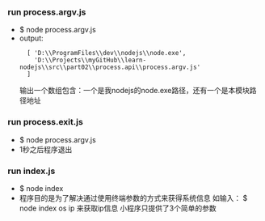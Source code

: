 ### run process.argv.js
- $ node process.argv.js
- output:
  ```code
    [ 'D:\\ProgramFiles\\dev\\nodejs\\node.exe',
      'D:\\Projects\\myGitHub\\learn-nodejs\\src\\part02\\process.api\\process.argv.js' 
    ]
  ```
  输出一个数组包含：一个是我nodejs的node.exe路径，还有一个是本模块路径地址

### run process.exit.js
- $ node process.argv.js
- 1秒之后程序退出

### run index.js
- $ node index
- 程序目的是为了解决通过使用终端参数的方式来获得系统信息 如输入：
  $ node index os ip
  来获取ip信息
  小程序只提供了3个简单的参数
